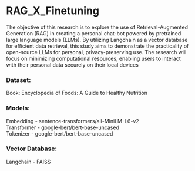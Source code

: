 # RAG_X_Finetuning
The objective of this research is to explore the use of Retrieval-Augmented Generation (RAG) in creating a personal chat-bot powered by pretrained large language models (LLMs). By utilizing Langchain as a vector database for efficient data retrieval, this study aims to demonstrate the practicality of open-source LLMs for personal, privacy-preserving use. The research will focus on minimizing computational resources, enabling users to interact with their personal data securely on their local devices

### Dataset:
Book: Encyclopedia of Foods: A Guide to Healthy Nutrition

### Models:
Embedding - sentence-transformers/all-MiniLM-L6-v2 \
Transformer - google-bert/bert-base-uncased \
Tokenizer - google-bert/bert-base-uncased 

### Vector Database:
Langchain - FAISS

